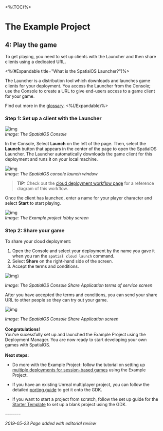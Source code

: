 <%(TOC)%>
# The Example Project 
## 4: Play the game

To get playing, you need to set up clients with the Launcher and then share clients using a dedicated URL.

<%(#Expandable title="What is the SpatialOS Launcher?")%>

The Launcher is a distribution tool which downloads and launches game clients for your deployment. You access the Launcher from the Console; use the Console to create a URL to give end-users access to a game client for your game.

Find out more in the [glossary]({{urlRoot}}/content/glossary#launcher).
<%(/Expandable)%>

### Step 1: Set up a client with the Launcher
![img]({{assetRoot}}assets/tutorial/console.png)<br/>
_Image: The SpatialOS Console_


In the Console, Select **Launch** on the left of the page. Then, select the **Launch** button that appears in the center of the page to open the SpatialOS Launcher. The Launcher automatically downloads the game client for this deployment and runs it on your local machine.

![img]({{assetRoot}}assets/tutorial/launch.png)<br/>
_Image: The SpatialOS console launch window_

> **TIP:** Check out the [cloud deployment workflow page]({{urlRoot}}/content/cloud-deployment-workflow) for a reference diagram of this workflow.

Once the client has launched, enter a name for your player character and select **Start** to start playing. <br/>

![img]({{assetRoot}}assets/example-project/example-project-lobby.png)<br/>
_Image: The Example project lobby screen_

### Step 2: Share your game
To share your cloud deployment: 

1. Open the Console and select your deployment by the name you gave it when you ran the `spatial cloud launch` command. 
1. Select **Share** on the right-hand side of the screen. 
1. Accept the terms and conditions.

![img]({{assetRoot}}assets/example-project/example-project-share-tos.png))<br/>

_Image: The SpatialOS Console Share Application terms of service screen_

After you have accepted the terms and conditions, you can send your share URL to other people so they can try out your game. 

![img]({{assetRoot}}assets/example-project/example-project-share-screen.png)<br/>

_Image: The SpatialOS Console Share Application screen_
</br>
</br>
**Congratulations!**</br>
You've sucessfully set up and launched the Example Project using the Deployment Manager. You are now ready to start developing your own games with SpatialOS. 
</br>
</br>
**Next steps:**

* Do more with the Example Project: follow the tutorial on setting up [multiple deployments for session-based games]({{urlRoot}}/content/tutorials/deployment-manager/tutorial-deploymentmgr-intro) using the Example Project. 

* If you have an existing Unreal multiplayer project, you can follow the detailed [porting guide]({{urlRoot}}/content/tutorials/tutorial-porting-guide) to get it onto the GDK.

* If you want to start a project from scratch, follow the set up guide for the [Starter Template]({{urlRoot}}/content/get-started/gdk-template) to set up a blank project using the GDK. 

--------<br/>

_2019-05-23 Page added with editorial review_
